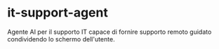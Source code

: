 # it-support-agent
Agente AI per il supporto IT capace di fornire supporto remoto guidato condividendo lo schermo dell'utente.

